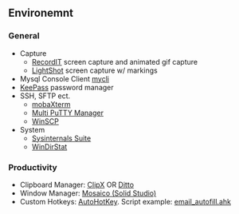 ## Environemnt
### General
- Capture
	- [RecordIT](http://recordit.co/) screen capture and animated gif capture
	- [LightShot](http://app.prntscr.com/en/index.html "LightShot") screen capture w/ markings
- Mysql Console Client [mycli](https://www.mycli.net/ "mycli")
- [KeePass](http://keepass.info/ "KeePass") password manager
- SSH, SFTP ect.
	- [mobaXterm](http://mobaxterm.mobatek.net/)
	- [Multi PuTTY Manager](https://sourceforge.net/projects/multiputtymanager/)
	- [WinSCP](https://winscp.net/eng/download.php)
- System
	- [Sysinternals Suite](https://docs.microsoft.com/en-us/sysinternals/downloads/sysinternals-suite)
	- [WinDirStat](https://windirstat.net/)

### Productivity
- Clipboard Manager: [ClipX](http://bluemars.org/clipx/ "ClipX") OR [Ditto](https://ditto-cp.sourceforge.io/)
- Window Manager: [Mosaico (Solid Studio)](http://www.soulidstudio.com)
- Custom Hotkeys: [AutoHotKey](https://www.autohotkey.com/). Script example: [email_autofill.ahk](https://gist.github.com/ygilad/956c00332939fa321d44dc1dec55bbe2)
